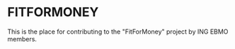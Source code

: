 # FITFORMONEY
This is the place for contributing to the "FitForMoney" project by ING EBMO members. 
